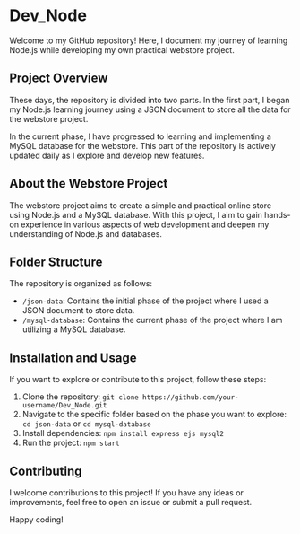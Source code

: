 # Dev_Node

Welcome to my GitHub repository! Here, I document my journey of learning Node.js while developing my own practical webstore project.

## Project Overview

These days, the repository is divided into two parts. In the first part, I began my Node.js learning journey using a JSON document to store all the data for the webstore project.

In the current phase, I have progressed to learning and implementing a MySQL database for the webstore. This part of the repository is actively updated daily as I explore and develop new features.

## About the Webstore Project

The webstore project aims to create a simple and practical online store using Node.js and a MySQL database. With this project, I aim to gain hands-on experience in various aspects of web development and deepen my understanding of Node.js and databases.

## Folder Structure

The repository is organized as follows:

- `/json-data`: Contains the initial phase of the project where I used a JSON document to store data.
- `/mysql-database`: Contains the current phase of the project where I am utilizing a MySQL database.

## Installation and Usage

If you want to explore or contribute to this project, follow these steps:

1. Clone the repository: `git clone https://github.com/your-username/Dev_Node.git`
2. Navigate to the specific folder based on the phase you want to explore: `cd json-data` or `cd mysql-database`
3. Install dependencies: `npm install express ejs mysql2`
4. Run the project: `npm start`

## Contributing

I welcome contributions to this project! If you have any ideas or improvements, feel free to open an issue or submit a pull request.


Happy coding!
